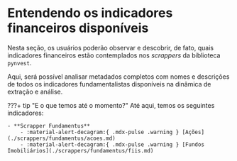 # Entendendo os indicadores financeiros disponíveis

Nesta seção, os usuários poderão observar e descobrir, de fato, quais indicadores financeiros estão contemplados nos *scrappers* da biblioteca `pynvest`.

Aqui, será possível analisar metadados completos com nomes e descrições de todos os indicadores fundamentalistas disponíveis na dinâmica de extração e análise.

???+ tip "E o que temos até o momento?"
    Até aqui, temos os seguintes indicadores:

    - **Scrapper Fundamentus**
        - :material-alert-decagram:{ .mdx-pulse .warning } [Ações](./scrappers/fundamentus/acoes.md)
        - :material-alert-decagram:{ .mdx-pulse .warning } [Fundos Imobiliários](./scrappers/fundamentus/fiis.md)